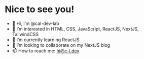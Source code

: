 # Nice to see you!
- 👋 Hi, I’m @cal-dev-lab
- 👀 I’m interested in HTML, CSS, JavaScript, ReactJS, NextJS, TailwindCSS
- 🌱 I’m currently learning ReactJS
- 💞️ I’m looking to collaborate on my NextJS blog
- 📫 How to reach me: hi@c-l.dev

<!---
cal-dev-lab/cal-dev-lab is a ✨ special ✨ repository because its `README.md` (this file) appears on your GitHub profile.
You can click the Preview link to take a look at your changes.
--->
